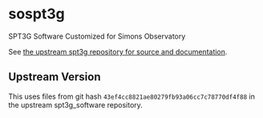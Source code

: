 # sospt3g

SPT3G Software Customized for Simons Observatory

See [the upstream spt3g repository for source and documentation](https://github.com/CMB-S4/spt3g_software).


## Upstream Version

This uses files from git hash `43ef4cc8821ae80279fb93a06cc7c78770df4f88` in the
upstream spt3g_software repository.

